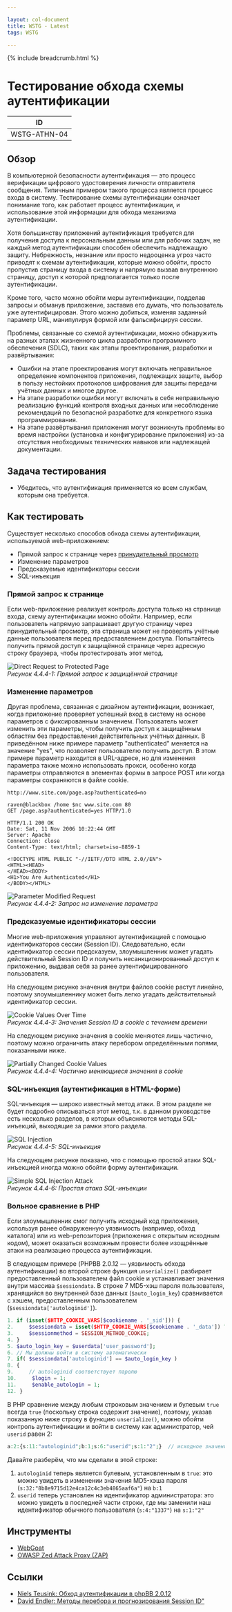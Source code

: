 ```yaml
---

layout: col-document
title: WSTG - Latest
tags: WSTG

---
```


{% include breadcrumb.html %}
# Тестирование обхода схемы аутентификации

|ID          |
|------------|
|WSTG-ATHN-04|

## Обзор

В компьютерной безопасности аутентификация — это процесс верификации цифрового удостоверения личности отправителя сообщения. Типичным примером такого процесса является процесс входа в систему. Тестирование схемы аутентификации означает понимание того, как работает процесс аутентификации, и использование этой информации для обхода механизма аутентификации.

Хотя большинству приложений аутентификация требуется для получения доступа к персональным данным или для рабочих задач, не каждый метод аутентификации способен обеспечить надлежащую защиту. Небрежность, незнание или просто недооценка угроз часто приводят к схемам аутентификации, которые можно обойти, просто пропустив страницу входа в систему и напрямую вызвав внутреннюю страницу, доступ к которой предполагается только после аутентификации.

Кроме того, часто можно обойти меры аутентификации, подделав запросы и обманув приложение, заставив его думать, что пользователь уже аутентифицирован. Этого можно добиться, изменяя заданный параметр URL, манипулируя формой или фальсифицируя сессии.

Проблемы, связанные со схемой аутентификации, можно обнаружить на разных этапах жизненного цикла разработки программного обеспечения (SDLC), таких как этапы проектирования, разработки и развёртывания:

- Ошибки на этапе проектирования могут включать неправильное определение компонентов приложения, подлежащих защите, выбор в пользу нестойких протоколов шифрования для защиты передачи учётных данных и многое другое.
- На этапе разработки ошибки могут включать в себя неправильную реализацию функций контроля входных данных или несоблюдение рекомендаций по безопасной разработке для конкретного языка программирования.
- На этапе развёртывания приложения могут возникнуть проблемы во время настройки (установка и конфигурирование приложения) из-за отсутствия необходимых технических навыков или надлежащей документации.

## Задача тестирования

- Убедитесь, что аутентификация применяется ко всем службам, которым она требуется.

## Как тестировать

Существует несколько способов обхода схемы аутентификации, используемой web-приложением:

- Прямой запрос к странице через [принудительный просмотр](https://owasp.org/www-community/attacks/Forced_browsing)
- Изменение параметров
- Предсказуемые идентификаторы сессии
- SQL-инъекция

### Прямой запрос к странице

Если web-приложение реализует контроль доступа только на странице входа, схему аутентификации можно обойти. Например, если пользователь напрямую запрашивает другую страницу через принудительный просмотр, эта страница может не проверять учётные данные пользователя перед предоставлением доступа. Попытайтесь получить прямой доступ к защищённой странице через адресную строку браузера, чтобы протестировать этот метод.

![Direct Request to Protected Page](images/Basm-directreq.jpg)\
*Рисунок 4.4.4-1: Прямой запрос к защищённой странице*

### Изменение параметров

Другая проблема, связанная с дизайном аутентификации, возникает, когда приложение проверяет успешный вход в систему на основе параметров с фиксированным значением. Пользователь может изменить эти параметры, чтобы получить доступ к защищённым областям без предоставления действительных учётных данных. В приведённом ниже примере параметр "authenticated" меняется на значение "yes", что позволяет пользователю получить доступ. В этом примере параметр находится в URL-адресе, но для изменения параметра также можно использовать прокси, особенно когда параметры отправляются в элементах формы в запросе POST или когда параметры сохраняются в файле cookie.

```http
http://www.site.com/page.asp?authenticated=no

raven@blackbox /home $nc www.site.com 80
GET /page.asp?authenticated=yes HTTP/1.0

HTTP/1.1 200 OK
Date: Sat, 11 Nov 2006 10:22:44 GMT
Server: Apache
Connection: close
Content-Type: text/html; charset=iso-8859-1

<!DOCTYPE HTML PUBLIC "-//IETF//DTD HTML 2.0//EN">
<HTML><HEAD>
</HEAD><BODY>
<H1>You Are Authenticated</H1>
</BODY></HTML>
```

![Parameter Modified Request](images/Basm-parammod.jpg)\
*Рисунок 4.4.4-2: Запрос на изменение параметра*

### Предсказуемые идентификаторы сессии

Многие web-приложения управляют аутентификацией с помощью идентификаторов сессии (Session ID). Следовательно, если идентификатор сессии предсказуем, злоумышленник может угадать действительный Session ID и получить несанкционированный доступ к приложению, выдавая себя за ранее аутентифицированного пользователя.

На следующем рисунке значения внутри файлов cookie растут линейно, поэтому злоумышленнику может быть легко угадать действительный идентификатор сессии.

![Cookie Values Over Time](images/Basm-sessid.jpg)\
*Рисунок 4.4.4-3: Значения Session ID в cookie с течением времени*

На следующем рисунке значения в cookie меняются лишь частично, поэтому можно ограничить атаку перебором определёнными полями, показанными ниже.

![Partially Changed Cookie Values](images/Basm-sessid2.jpg)\
*Рисунок 4.4.4-4: Частично меняющиеся значения в cookie*

### SQL-инъекция (аутентификация в HTML-форме)

SQL-инъекция — широко известный метод атаки. В этом разделе не будет подробно описываться этот метод, т.к. в данном руководстве есть несколько разделов, в которых объясняются методы SQL-инъекций, выходящие за рамки этого раздела.

![SQL Injection](images/Basm-sqlinj.jpg)\
*Рисунок 4.4.4-5: SQL-инъекция*

На следующем рисунке показано, что с помощью простой атаки SQL-инъекцией иногда можно обойти форму аутентификации.

![Simple SQL Injection Attack](images/Basm-sqlinj2.gif)\
*Рисунок 4.4.4-6: Простая атака SQL-инъекции*

### Вольное сравнение в PHP

Если злоумышленник смог получить исходный код приложения, используя ранее обнаруженную уязвимость (например, обход каталога) или из web-репозитория (приложения с открытым исходным кодом), может оказаться возможным провести более изощрённые атаки на реализацию процесса аутентификации.

В следующем примере (PHPBB 2.0.12 — уязвимость обхода аутентификации) во второй строке функция `unserialize()` разбирает предоставленный пользователем файл cookie и устанавливает значения внутри массива `$sessiondata`. В строке 7 MD5-хэш пароля пользователя, хранящийся во внутренней базе данных (`$auto_login_key`) сравнивается с хэшем, предоставленным пользователем (`$sessiondata['autologinid']`).

```php
1. if (isset($HTTP_COOKIE_VARS[$cookiename . '_sid'])) {
2.     $sessiondata = isset($HTTP_COOKIE_VARS[$cookiename . '_data']) ? unserialize(stripslashes($HTTP_COOKIE_VARS[$cookiename . '_data'])) : array();
3.     $sessionmethod = SESSION_METHOD_COOKIE;
4. }
5. $auto_login_key = $userdata['user_password'];
6. // Мы должны войти в систему автомагически
7. if( $sessiondata['autologinid'] == $auto_login_key )
8. {
9.     // autologinid соответствует паролю
10.     $login = 1;
11.     $enable_autologin = 1;
12. }

```

В PHP сравнение между любым строковым значением и булевым `true` всегда `true` (поскольку строка содержит значение), поэтому, указав показанную ниже строку в функцию `unserialize()`, можно обойти контроль аутентификации и войти в систему как администратор, чей `userid` равен 2:

```php
a:2:{s:11:"autologinid";b:1;s:6:"userid";s:1:"2";}  // исходное значение: a:2:{s:11:"autologinid";s:32:"8b8e9715d12e4ca12c4c3eb4865aaf6a";s:6:"userid";s:4:"1337";}
```

Давайте разберём, что мы сделали в этой строке:

1. `autologinid` теперь является булевым, установленным в `true`: это можно увидеть в изменении значения MD5-хэша пароля (`s:32:"8b8e9715d12e4ca12c4c3eb4865aaf6a"`) на `b:1`
2. `userid` теперь установлен на идентификатор администратора: это можно увидеть в последней части строки, где мы заменили наш идентификатор обычного пользователя (`s:4:"1337"`) на `s:1:"2"`

## Инструменты

- [WebGoat](https://owasp.org/www-project-webgoat/)
- [OWASP Zed Attack Proxy (ZAP)](https://www.zaproxy.org)

## Ссылки

- [Niels Teusink: Обход аутентификации в phpBB 2.0.12](http://blog.teusink.net/2008/12/classic-bug-phpbb-2012-authentication.html)
- [David Endler: Методы перебора и прогнозирования Session ID"](https://www.cgisecurity.com/lib/SessionIDs.pdf)
